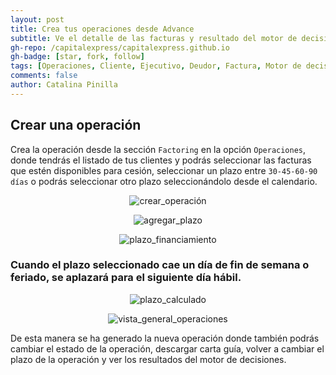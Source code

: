 ```yaml
---
layout: post
title: Crea tus operaciones desde Advance
subtitle: Ve el detalle de las facturas y resultado del motor de decisiones
gh-repo: /capitalexpress/capitalexpress.github.io
gh-badge: [star, fork, follow]
tags: [Operaciones, Cliente, Ejecutivo, Deudor, Factura, Motor de decisiones]
comments: false
author: Catalina Pinilla
---
```


## Crear una operación

Crea la operación desde la sección `Factoring` en la opción `Operaciones`, donde tendrás el listado de tus clientes y podrás seleccionar las facturas que estén disponibles para cesión, seleccionar un plazo entre `30-45-60-90 días` o podrás seleccionar otro plazo seleccionándolo desde el calendario.

<p align="center">
  <img src="https://cdn.capitalexpress.cl/img/crear_operación.jpg" alt="crear_operación">
</p>

<p align="center">
  <img src="https://cdn.capitalexpress.cl/img/agregar_plazo.jpg" alt="agregar_plazo">
</p>

<p align="center">
  <img src="https://cdn.capitalexpress.cl/img/plazo_financiamiento.jpg" alt="plazo_financiamiento">
</p>

### Cuando el plazo seleccionado cae un día de fin de semana o feriado, se aplazará para el siguiente día hábil.

<p align="center">
  <img src="https://cdn.capitalexpress.cl/img/plazo_calculado.jpg" alt="plazo_calculado">
</p>

<p align="center">
  <img src="https://cdn.capitalexpress.cl/img/vista_general_operaciones.jpg" alt="vista_general_operaciones">
</p>

De esta manera se ha generado la nueva operación donde también podrás cambiar el estado de la operación, descargar carta guía, volver a cambiar el plazo de la operación y ver los resultados del motor de decisiones.
